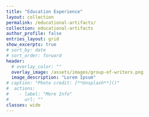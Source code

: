 ```yaml
---
title: "Education Experience"
layout: collection
permalink: /educational-artifacts/
collection: educational-artifacts
author_profile: false
entries_layout: grid
show_excerpts: true
# sort_by: date
# sort_order: forward
header:
  # overlay_color: ""
  overlay_image: /assets/images/group-of-writers.png
  image_description: "Lorem Ipsum"
# caption: "Photo credit: [**Unsplash**]()"
#  actions:
#    - label: "More Info"
#      url: ""
classes: wide
---
```

